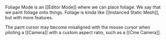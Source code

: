 Foliage Mode is an [[Editor Mode]] where we can place foliage.
We say that we paint foliage onto things.
Foliage is kinda like [[Instanced Static Mesh]], but with more features.

The paint cursor may become misaligned with the mouse cursor when piloting a [[Camera]] with a custom aspect ratio, such as a [[Cine Camera]].
